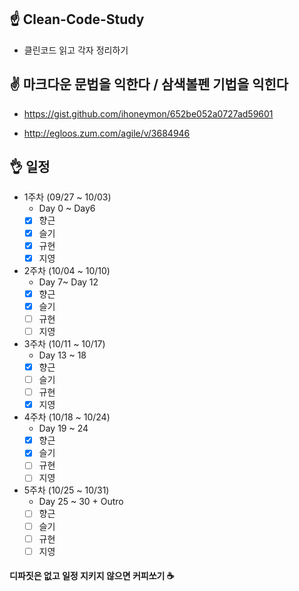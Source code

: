 ## ☝ Clean-Code-Study

+ 클린코드 읽고 각자 정리하기

## ✌ 마크다운 문법을 익한다 / 삼색볼펜 기법을 익힌다

+ https://gist.github.com/ihoneymon/652be052a0727ad59601

+ http://egloos.zum.com/agile/v/3684946

## 👌 일정

+ 1주차 (09/27 ~ 10/03)
  - Day 0 ~ Day6
  - [x] 향근
  - [x] 슬기
  - [x] 규현
  - [x] 지영

+ 2주차 (10/04 ~ 10/10)
  - Day 7~ Day 12
  - [x] 향근
  - [x] 슬기
  - [ ] 규현
  - [ ] 지영

+ 3주차 (10/11 ~ 10/17)
  - Day 13 ~ 18
  - [X] 향근
  - [ ] 슬기
  - [ ] 규현
  - [X] 지영

+ 4주차 (10/18 ~ 10/24)
  - Day 19 ~ 24
  - [X] 향근
  - [X] 슬기
  - [ ] 규현
  - [ ] 지영

+ 5주차 (10/25 ~ 10/31)
  - Day 25 ~ 30 + Outro
  - [ ] 향근
  - [ ] 슬기
  - [ ] 규현
  - [ ] 지영

#### 디파짓은 없고 일정 지키지 않으면 커피쏘기 ☕

